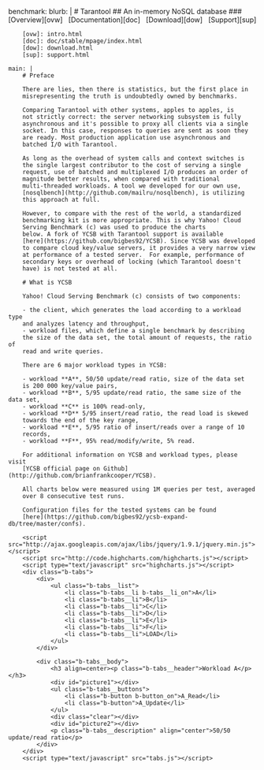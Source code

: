 benchmark:
    blurb: |
        # Tarantool
        ## An in-memory NoSQL database
        ### [Overview][ovw] &nbsp; [Documentation][doc] &nbsp; [Download][dow] &nbsp; [Support][sup]

        [ovw]: intro.html
        [doc]: doc/stable/mpage/index.html
        [dow]: download.html
        [sup]: support.html
 
    main: |
        # Preface

        There are lies, then there is statistics, but the first place in
        misrepresenting the truth is undoubtedly owned by benchmarks.

        Comparing Tarantool with other systems, apples to apples, is
        not strictly correct: the server networking subsystem is fully
        asynchronous and it's possible to proxy all clients via a single
        socket. In this case, responses to queries are sent as soon they
        are ready. Most production application use asynchronous and
        batched I/O with Tarantool.

        As long as the overhead of system calls and context switches is
        the single largest contributor to the cost of serving a single
        request, use of batched and multiplexed I/O produces an order of
        magnitude better results, when compared with traditional
        multi-threaded workloads. A tool we developed for our own use,
        [nosqlbench](http://github.com/mailru/nosqlbench), is utilizing
        this approach at full.

        However, to compare with the rest of the world, a standardized
        benchmarking kit is more appropriate. This is why Yahoo! Cloud
        Serving Benchmark (c) was used to produce the charts
        below. A fork of YCSB with Tarantool support is available
        [here](https://github.com/bigbes92/YCSB). Since YCSB was developed
        to compare cloud key/value servers, it provides a very narrow view
        at performance of a tested server.  For example, performance of
        secondary keys or overhead of locking (which Tarantool doesn't
        have) is not tested at all.

        # What is YCSB

        Yahoo! Cloud Serving Benchmark (c) consists of two components:

        - the client, which generates the load according to a workload type
        and analyzes latency and throughput,
        - workload files, which define a single benchmark by describing
        the size of the data set, the total amount of requests, the ratio of
        read and write queries.

        There are 6 major workload types in YCSB:

        - workload **A**, 50/50 update/read ratio, size of the data set
        is 200 000 key/value pairs,
        - workload **B**, 5/95 update/read ratio, the same size of the data set,
        - workload **C** is 100% read-only,
        - workload **D** 5/95 insert/read ratio, the read load is skewed
        towards the end of the key range,
        - workload **E**, 5/95 ratio of insert/reads over a range of 10
        records,
        - workload **F**, 95% read/modify/write, 5% read.

        For additional information on YCSB and workload types, please visit
        [YCSB official page on Github](http://github.com/brianfrankcooper/YCSB).

        All charts below were measured using 1M queries per test, averaged
        over 8 consecutive test runs.

        Configuration files for the tested systems can be found
        [here](https://github.com/bigbes92/ycsb-expand-db/tree/master/confs).

        <script src="http://ajax.googleapis.com/ajax/libs/jquery/1.9.1/jquery.min.js"></script>
        <script src="http://code.highcharts.com/highcharts.js"></script>
        <script type="text/javascript" src="highcharts.js"></script>
        <div class="b-tabs">
            <div>
                <ul class="b-tabs__list">
                    <li class="b-tabs__li b-tabs__li_on">A</li>
                    <li class="b-tabs__li">B</li>
                    <li class="b-tabs__li">C</li>
                    <li class="b-tabs__li">D</li>
                    <li class="b-tabs__li">E</li>
                    <li class="b-tabs__li">F</li>
                    <li class="b-tabs__li">LOAD</li>
                </ul>
            </div>

            <div class="b-tabs__body">
                <h3 align=center><p class="b-tabs__header">Workload A</p></h3>
                <div id="picture1"></div>
                <ul class="b-tabs__buttons">
                    <li class="b-button b-button_on">A_Read</li>
                    <li class="b-button">A_Update</li>
                </ul>
                <div class="clear"></div>
                <div id="picture2"></div>
                <p class="b-tabs__description" align="center">50/50 update/read ratio</p>
            </div>
        </div>
        <script type="text/javascript" src="tabs.js"></script>
